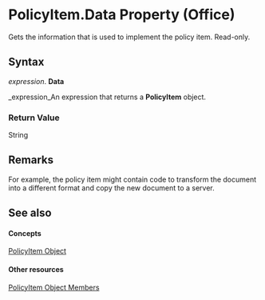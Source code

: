
# PolicyItem.Data Property (Office)

Gets the information that is used to implement the policy item. Read-only.


## Syntax

 _expression_. **Data**

 _expression_An expression that returns a  **PolicyItem** object.


### Return Value

String


## Remarks

For example, the policy item might contain code to transform the document into a different format and copy the new document to a server.


## See also


#### Concepts


 [PolicyItem Object](aced7bdc-8ef7-2621-f188-f3c1d44ab6dc.md)
#### Other resources


 [PolicyItem Object Members](a2e43e08-64bb-f052-78a2-0618e2df46fc.md)

